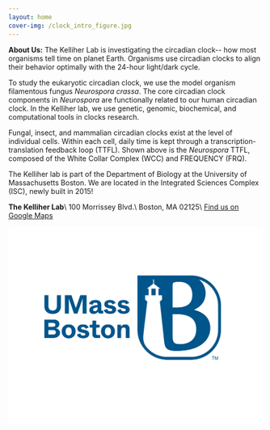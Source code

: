 ```yaml
---
layout: home
cover-img: /clock_intro_figure.jpg
---
```


**About Us:**
The Kelliher Lab is investigating the circadian clock-- how most organisms tell time on planet Earth. Organisms use circadian clocks to align their behavior optimally with the 24-hour light/dark cycle.

To study the eukaryotic circadian clock, we use the model organism filamentous fungus <em>Neurospora crassa</em>. The core circadian clock components in <em>Neurospora</em> are functionally related to our human circadian clock. In the Kelliher lab, we use genetic, genomic, biochemical, and computational tools in clocks research.

Fungal, insect, and mammalian circadian clocks exist at the level of individual cells. Within each cell, daily time is kept through a transcription-translation feedback loop (TTFL). Shown above is the <em>Neurospora</em> TTFL, composed of the White Collar Complex (WCC) and FREQUENCY (FRQ).

The Kelliher lab is part of the Department of Biology at the University of Massachusetts Boston. We are located in the Integrated Sciences Complex (ISC), newly built in 2015!

**The Kelliher Lab**\\
100 Morrissey Blvd.\\
Boston, MA 02125\\
<a href="https://www.google.com/maps/place/Integrated+Sciences+Complex/@42.314013,-71.041035,15z/data=!4m5!3m4!1s0x0:0x1fd14e0182a90286!8m2!3d42.314013!4d-71.041035" target="_blank">Find us on Google Maps</a>

![Logo](UMB_blue_TM.jpg)
